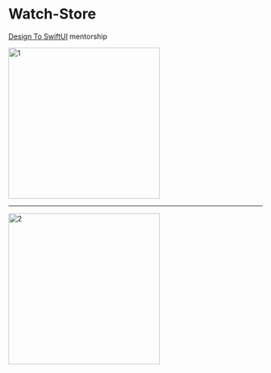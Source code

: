 # Watch-Store
[Design To SwiftUI](https://www.youtube.com/c/DesignToSwiftUI) mentorship

<img src="https://raw.githubusercontent.com/elihartnett/Watch-Store/main/1.png" alt="1" width="300"/>

---

<img src="https://raw.githubusercontent.com/elihartnett/Watch-Store/main/2.png" alt="2" width="300"/>
